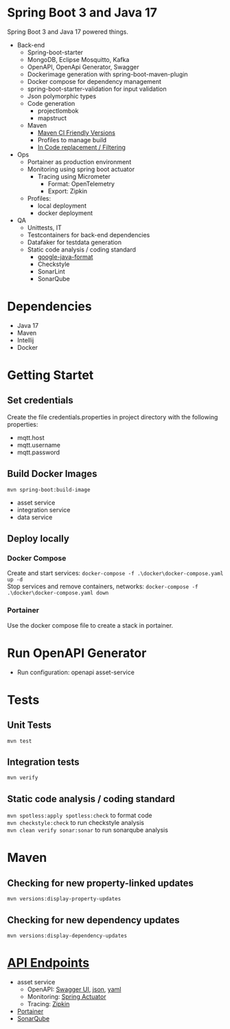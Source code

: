 # Spring Boot 3 and Java 17
Spring Boot 3 and Java 17 powered things. 
- Back-end
    - Spring-boot-starter
    - MongoDB, Eclipse Mosquitto, Kafka
    - OpenAPI, OpenApi Generator, Swagger
    - Dockerimage generation with spring-boot-maven-plugin
    - Docker compose for dependency management
    - spring-boot-starter-validation for input validation
    - Json polymorphic types
    - Code generation
        - projectlombok
        - mapstruct
    - Maven
      - [Maven CI Friendly Versions](https://maven.apache.org/maven-ci-friendly.html)
      - Profiles to manage build
      - [In Code replacement / Filtering](https://maven.apache.org/plugins/maven-resources-plugin/examples/filter.html)
- Ops
    - Portainer as production environment
    - Monitoring using spring boot actuator
        - Tracing using Micrometer
            - Format: OpenTelemetry
            - Export: Zipkin
    - Profiles:
        - local deployment
        - docker deployment
- QA
    - Unittests, IT
    - Testcontainers for back-end dependencies
    - Datafaker for testdata generation
    - Static code analysis / coding standard
        - [google-java-format](https://github.com/diffplug/spotless) 
        - Checkstyle
        - SonarLint 
        - SonarQube 
# Dependencies
- Java 17
- Maven
- Intellij
- Docker

# Getting Startet
## Set credentials
Create the file credentials.properties in project directory with the following properties:
- mqtt.host
- mqtt.username
- mqtt.password
## Build Docker Images
`mvn spring-boot:build-image`
- asset service
- integration service
- data service
## Deploy locally
### Docker Compose
Create and start services: `docker-compose -f .\docker\docker-compose.yaml up -d`  
Stop services and remove containers, networks: `docker-compose -f .\docker\docker-compose.yaml down`
### Portainer
Use the docker compose file to create a stack in portainer.
# Run OpenAPI Generator
- Run configuration: openapi asset-service
# Tests
## Unit Tests
`mvn test`
## Integration tests
`mvn verify`
## Static code analysis / coding standard
`mvn spotless:apply spotless:check` to format code  
`mvn checkstyle:check` to run checkstyle analysis  
`mvn clean verify sonar:sonar` to run sonarqube analysis  
# Maven
## Checking for new property-linked updates 
`mvn versions:display-property-updates`
## Checking for new dependency updates
`mvn versions:display-dependency-updates`
 
# [API Endpoints](https://learn.microsoft.com/en-us/azure/architecture/best-practices/api-design)
- asset service 
  - OpenAPI: [Swagger UI](http://localhost:8081/swagger-ui.html), [json](http://localhost:8081/v3/api-docs), [yaml](http://localhost:8081/v3/api-docs.yaml)
  - Monitoring: [Spring Actuator](http://localhost:8081/actuator)
  - Tracing: [Zipkin](http://localhost:9411)
- [Portainer](https://localhost:9443)
- [SonarQube](http://localhost:9000)
